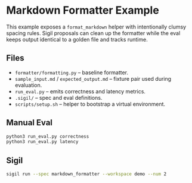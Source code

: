 # Markdown Formatter Example

This example exposes a `format_markdown` helper with intentionally clumsy spacing rules. Sigil proposals can clean up the formatter while the eval keeps output identical to a golden file and tracks runtime.

## Files

- `formatter/formatting.py` – baseline formatter.
- `sample_input.md` / `expected_output.md` – fixture pair used during evaluation.
- `run_eval.py` – emits correctness and latency metrics.
- `.sigil/` – spec and eval definitions.
- `scripts/setup.sh` – helper to bootstrap a virtual environment.

## Manual Eval

```bash
python3 run_eval.py correctness
python3 run_eval.py latency
```

## Sigil

```bash
sigil run --spec markdown_formatter --workspace demo --num 2
```

